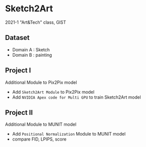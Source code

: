 # Sketch2Art
2021-1 "Art&Tech" class, GIST

## Dataset
- Domain A : Sketch
- Domain B : painting

## Project I
Additional Module to Pix2Pix model
- Add `Sketch2Art Module` to Pix2Pix model
- Add `NVIDIA Apex code for Multi GPU` to train Sketch2Art model

## Project II
Additional Module to MUNIT model
- Add `Positional Normalization` Module to MUNIT model
- compare FID, LPIPS, score


